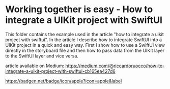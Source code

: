 # Working together is easy - How to integrate a UIKit project with SwiftUI

This folder contains the example used in the article "how to integrate a uikit project with swiftui".
In the article I describe how to integrate SwiftUI into a UIKit project in a quick and easy way.
First I show how to use a SwiftUI view directly in the storyboard file and then how to pass data from the UIKit layer to the SwiftUI layer and vice versa.


article available on Medium: 
https://medium.com/@riccardoruocco/how-to-integrate-a-uikit-project-with-swiftui-cb165ea427d6


https://badgen.net/badge/icon/apple?icon=apple&label

